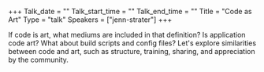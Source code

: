 +++
Talk_date = ""
Talk_start_time = ""
Talk_end_time = ""
Title = "Code as Art"
Type = "talk"
Speakers = ["jenn-strater"]
+++

If code is art, what mediums are included in that definition? Is application code art? What about build scripts and config files? Let's explore similarities between code and art, such as structure, training, sharing, and appreciation by the community.
